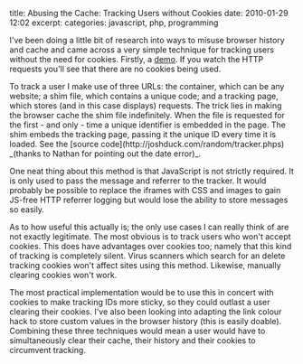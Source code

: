 title: Abusing the Cache: Tracking Users without Cookies
date: 2010-01-29 12:02
excerpt: 
categories: javascript, php, programming

I've been doing a little bit of research into ways to misuse browser history and cache and came across a very simple technique for tracking users without the need for cookies. Firstly, a [demo](http://joshduck.com/random/tracker.php). If you watch the HTTP requests you'll see that there are no cookies being used.

<!--more-->To track a user I make use of three URLs: the container, which can be any website; a shim file, which contains a unique code; and a tracking page, which stores (and in this case displays) requests. The trick lies in making the browser cache the shim file indefinitely. When the file is requested for the first - and only - time a unique identifier is embedded in the page. The shim embeds the tracking page, passing it the unique ID every time it is loaded. See the [source code](http://joshduck.com/random/tracker.phps) _(thanks to Nathan for pointing out the date error)_.

One neat thing about this method is that JavaScript is not strictly required. It is only used to pass the message and referrer to the tracker. It would probably be possible to replace the iframes with CSS and images to gain JS-free HTTP referrer logging but would lose the ability to store messages so easily.  

As to how useful this actually is; the only use cases I can really think of are not exactly legitimate. The most obvious is to track users who won't accept cookies. This does have advantages over cookies too; namely that this kind of tracking is completely silent. Virus scanners which search for an delete tracking cookies won't affect sites using this method. Likewise, manually clearing cookies won't work.

The most practical implementation would be to use this in concert with cookies to make tracking IDs more sticky, so they could outlast a user clearing their cookies. I've also been looking into adapting the link colour hack to store custom values in the browser history (this is easily doable). Combining these three techniques would mean a user would have to simultaneously clear their cache, their history and their cookies to circumvent tracking.